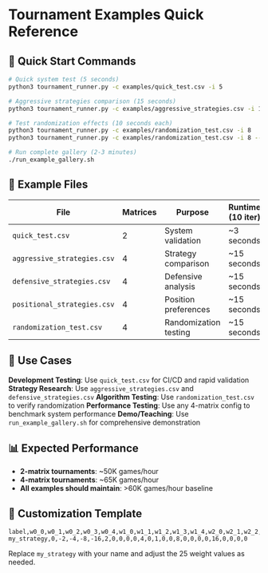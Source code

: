 # Tournament Examples Quick Reference

## 🚀 Quick Start Commands

```bash
# Quick system test (5 seconds)
python3 tournament_runner.py -c examples/quick_test.csv -i 5

# Aggressive strategies comparison (15 seconds)
python3 tournament_runner.py -c examples/aggressive_strategies.csv -i 10

# Test randomization effects (10 seconds each)
python3 tournament_runner.py -c examples/randomization_test.csv -i 8
python3 tournament_runner.py -c examples/randomization_test.csv -i 8 --randomization

# Run complete gallery (2-3 minutes)
./run_example_gallery.sh
```

## 📁 Example Files

| File | Matrices | Purpose | Runtime (10 iter) |
|------|----------|---------|-------------------|
| `quick_test.csv` | 2 | System validation | ~3 seconds |
| `aggressive_strategies.csv` | 4 | Strategy comparison | ~15 seconds |
| `defensive_strategies.csv` | 4 | Defensive analysis | ~15 seconds |
| `positional_strategies.csv` | 4 | Position preferences | ~15 seconds |
| `randomization_test.csv` | 4 | Randomization testing | ~15 seconds |

## 🎯 Use Cases

**Development Testing**: Use `quick_test.csv` for CI/CD and rapid validation
**Strategy Research**: Use `aggressive_strategies.csv` and `defensive_strategies.csv` 
**Algorithm Testing**: Use `randomization_test.csv` to verify randomization
**Performance Testing**: Use any 4-matrix config to benchmark system performance
**Demo/Teaching**: Use `run_example_gallery.sh` for comprehensive demonstration

## 📊 Expected Performance

- **2-matrix tournaments**: ~50K games/hour
- **4-matrix tournaments**: ~65K games/hour  
- **All examples should maintain**: >60K games/hour baseline

## 🔧 Customization Template

```csv
label,w0_0,w0_1,w0_2,w0_3,w0_4,w1_0,w1_1,w1_2,w1_3,w1_4,w2_0,w2_1,w2_2,w2_3,w2_4,w3_0,w3_1,w3_2,w3_3,w3_4,w4_0,w4_1,w4_2,w4_3,w4_4
my_strategy,0,-2,-4,-8,-16,2,0,0,0,0,4,0,1,0,0,8,0,0,0,0,16,0,0,0,0
```

Replace `my_strategy` with your name and adjust the 25 weight values as needed.